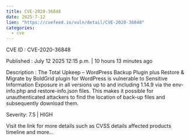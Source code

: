 ```yaml
--- 
title: CVE-2020-36848
date: 2025-7-12
lien: "https://cvefeed.io/vuln/detail/CVE-2020-36848"
categories:
  - cve
---
```


CVE ID : CVE-2020-36848

Published :  July 12
2025
12:15 p.m. | 10 hours
13 minutes ago

Description : The Total Upkeep – WordPress Backup Plugin plus Restore & Migrate by BoldGrid plugin for WordPress is vulnerable to Sensitive Information Exposure in all versions up to
and including
1.14.9 via the env-info.php and restore-info.json files. This makes it possible for unauthenticated attackers to find the location of back-up files and subsequently download them.

Severity: 7.5 | HIGH

Visit the link for more details
such as CVSS details
affected products
timeline
and more...
